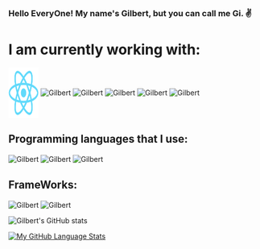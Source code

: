 ### Hello EveryOne! My name's Gilbert, but you can call me Gi. :v:

# I am currently working with: 



<img align="center" alt="Rafa-React" height="100" width="60" src="https://raw.githubusercontent.com/devicons/devicon/master/icons/react/react-original.svg" style="max-width:100%;">  <img align="center" alt="Gilbert" height="60" width="60" src="https://cdn.iconscout.com/icon/free/png-256/javascript-2752148-2284965.png" style="max-width:100%;">  <img align="center" alt="Gilbert" height="60" width="60" src="https://brandslogos.com/wp-content/uploads/images/large/bootstrap-logo.png" style="max-width:100%;">  <img align="center" alt="Gilbert" height="60" width="60" src="https://cdn.worldvectorlogo.com/logos/material-ui-1.svg" style="max-width:100%;">
<img align="center" alt="Gilbert" height="60" width="60" src="https://upload.wikimedia.org/wikipedia/commons/thumb/c/c3/Python-logo-notext.svg/768px-Python-logo-notext.svg.png" style="max-width:100%;"> <img align="center" alt="Gilbert" height="60" width="60" src="https://upload.wikimedia.org/wikipedia/commons/thumb/4/4c/Typescript_logo_2020.svg/512px-Typescript_logo_2020.svg.png" style="max-width:100%;">

<h2>Programming languages ​​that I use:</h2>

<img align="center" alt="Gilbert" height="40" width="40" src="https://cdn.iconscout.com/icon/free/png-256/javascript-2752148-2284965.png" style="max-width:100%;"> <img align="center" alt="Gilbert" height="40" width="40" src="https://upload.wikimedia.org/wikipedia/commons/thumb/c/c3/Python-logo-notext.svg/768px-Python-logo-notext.svg.png" style="max-width:100%;">  <img align="center" alt="Gilbert" height="40" width="55" src="https://upload.wikimedia.org/wikipedia/commons/thumb/2/27/PHP-logo.svg/2560px-PHP-logo.svg.png" style="max-width:100%;">

<h2>FrameWorks:</h2>

<img align="center" alt="Gilbert" height="60" width="60" src="https://upload.wikimedia.org/wikipedia/commons/thumb/9/9a/Laravel.svg/1200px-Laravel.svg.png" style="max-width:100%;"> <img align="center" alt="Gilbert" height="60" width="60" src="https://upload.wikimedia.org/wikipedia/commons/thumb/e/ee/.NET_Core_Logo.svg/1200px-.NET_Core_Logo.svg.png" style="max-width:100%;"> 






![Gilbert's GitHub stats](https://github-readme-stats.vercel.app/api?username=TineoGilbert&show_icons=true&theme=tokyonight)

[![My GitHub Language Stats](https://github-readme-stats.vercel.app/api/top-langs/?username=TineoGilbert&langs_count=7&theme=tokyonight)]()








